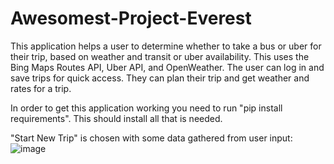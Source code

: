 # Awesomest-Project-Everest

This application helps a user to determine whether to take a bus or uber for their trip, based on weather and transit or uber availability. This uses the Bing Maps Routes API, Uber API, and OpenWeather. The user can log in and save trips for quick access. They can plan their trip and get weather and rates for a trip.

In order to get this application working you need to run "pip install requirements". This should install all that is needed. 

"Start New Trip" is chosen with some data gathered from user input:
![image](https://user-images.githubusercontent.com/46720327/113090853-4dc59c80-91b0-11eb-89f9-29b377cb5818.png)
